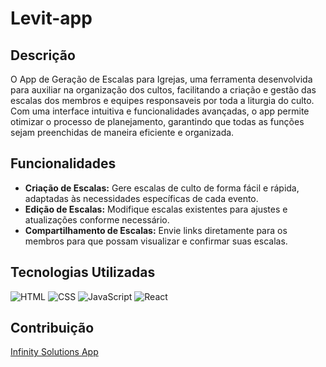 # Levit-app

## Descrição
O App de Geração de Escalas para Igrejas, uma ferramenta desenvolvida para auxiliar na organização dos cultos, facilitando a criação e gestão das escalas dos membros e equipes responsaveis por toda a liturgia do culto. Com uma interface intuitiva e funcionalidades avançadas, o app permite otimizar o processo de planejamento, garantindo que todas as funções sejam preenchidas de maneira eficiente e organizada.

## Funcionalidades
- **Criação de Escalas:** Gere escalas de culto de forma fácil e rápida, adaptadas às necessidades específicas de cada evento.
- **Edição de Escalas:** Modifique escalas existentes para ajustes e atualizações conforme necessário.
- **Compartilhamento de Escalas:** Envie links diretamente para os membros para que possam visualizar e confirmar suas escalas.


## Tecnologias Utilizadas
 ![HTML](https://img.icons8.com/color/48/html-5.png)
![CSS](https://img.icons8.com/color/48/css3.png)
![JavaScript](https://img.icons8.com/color/48/javascript.png)
![React](https://img.icons8.com/?size=48&id=wPohyHO_qO1a&format=png&color=000000)


## Contribuição
[Infinity Solutions App](https://infinitysolutionsapp.com/)
